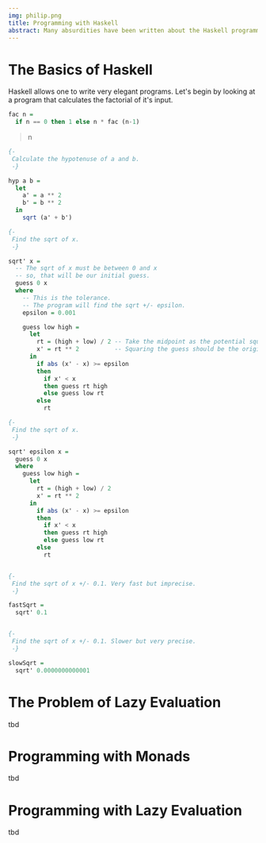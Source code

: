 ```yaml
---
img: philip.png
title: Programming with Haskell
abstract: Many absurdities have been written about the Haskell programming language. Talk of how Haskell is pure and, it's usage of monadic logic make Haskell confusing for the uninformed. This article aims to clarify the hyperbole that exists around the Haskell programming language by providing the reader with the insight necessary to understand such hyperbole. A basic understanding of functional programming is assumed.
---
```

# The Basics of Haskell

Haskell allows one to write very elegant programs. Let's begin by looking at a program that calculates the factorial of it's input.

```haskell
fac n =
  if n == 0 then 1 else n * fac (n-1)
```
>n
```haskell
{-
 Calculate the hypotenuse of a and b.
 -}

hyp a b =
  let
    a' = a ** 2
    b' = b ** 2
  in
    sqrt (a' + b')
```
```haskell
{-
 Find the sqrt of x.
 -}

sqrt' x =
  -- The sqrt of x must be between 0 and x
  -- so, that will be our initial guess.
  guess 0 x
  where
    -- This is the tolerance.
    -- The program will find the sqrt +/- epsilon.
    epsilon = 0.001

    guess low high =
      let
        rt = (high + low) / 2 -- Take the midpoint as the potential square root.
        x' = rt ** 2          -- Squaring the guess should be the original value x.
      in
        if abs (x' - x) >= epsilon
        then
          if x' < x
          then guess rt high
          else guess low rt
        else
          rt
```
```haskell
{-
 Find the sqrt of x.
 -}

sqrt' epsilon x =
  guess 0 x
  where
    guess low high =
      let
        rt = (high + low) / 2
        x' = rt ** 2
      in
        if abs (x' - x) >= epsilon
        then
          if x' < x
          then guess rt high
          else guess low rt
        else
          rt


{-
 Find the sqrt of x +/- 0.1. Very fast but imprecise.
 -}

fastSqrt =
  sqrt' 0.1


{-
 Find the sqrt of x +/- 0.1. Slower but very precise.
 -}

slowSqrt =
  sqrt' 0.0000000000001
```


# The Problem of Lazy Evaluation

tbd


# Programming with Monads

tbd


# Programming with Lazy Evaluation

tbd
